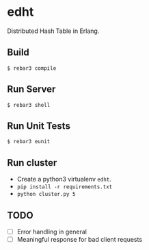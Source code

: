 edht
=====

Distributed Hash Table in Erlang.

Build
-----

    $ rebar3 compile

Run Server
----------

    $ rebar3 shell

Run Unit Tests
--------------

    $ rebar3 eunit


Run cluster
-----

- Create a python3 virtualenv `edht`.
- `pip install -r requirements.txt`
- `python cluster.py 5`


TODO
----
- [ ] Error handling in general
- [ ] Meaningful response for bad client requests
